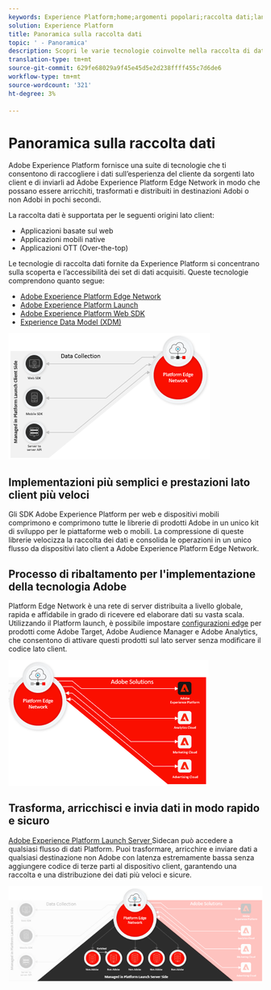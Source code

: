 ```yaml
---
keywords: Experience Platform;home;argomenti popolari;raccolta dati;lancio;sdk web
solution: Experience Platform
title: Panoramica sulla raccolta dati
topic: ' - Panoramica'
description: Scopri le varie tecnologie coinvolte nella raccolta di dati sulle esperienze dei clienti in Adobe Experience Platform.
translation-type: tm+mt
source-git-commit: 629fe68029a9f45e45d5e2d238ffff455c7d6de6
workflow-type: tm+mt
source-wordcount: '321'
ht-degree: 3%

---
```



# Panoramica sulla raccolta dati

Adobe Experience Platform fornisce una suite di tecnologie che ti consentono di raccogliere i dati sull’esperienza del cliente da sorgenti lato client e di inviarli ad Adobe Experience Platform Edge Network in modo che possano essere arricchiti, trasformati e distribuiti in destinazioni Adobi o non Adobi in pochi secondi.

La raccolta dati è supportata per le seguenti origini lato client:

* Applicazioni basate sul web
* Applicazioni mobili native
* Applicazioni OTT (Over-the-top)

Le tecnologie di raccolta dati fornite da Experience Platform si concentrano sulla scoperta e l’accessibilità dei set di dati acquisiti. Queste tecnologie comprendono quanto segue:

* [Adobe Experience Platform Edge Network](https://experienceleague.adobe.com/docs/web-sdk-learn/tutorials/introduction-to-web-sdk-and-edge-network.html)
* [Adobe Experience Platform Launch](https://adobe.com/go/launch_help_en)
* [Adobe Experience Platform Web SDK](../edge/home.md)
* [Experience Data Model (XDM)](../xdm/home.md)

![](./images/Collection.png)

## Implementazioni più semplici e prestazioni lato client più veloci

Gli SDK Adobe Experience Platform per web e dispositivi mobili comprimono e comprimono tutte le librerie di prodotti Adobe in un unico kit di sviluppo per le piattaforme web o mobili. La compressione di queste librerie velocizza la raccolta dei dati e consolida le operazioni in un unico flusso da dispositivi lato client a Adobe Experience Platform Edge Network.

## Processo di ribaltamento per l&#39;implementazione della tecnologia Adobe

Platform Edge Network è una rete di server distribuita a livello globale, rapida e affidabile in grado di ricevere ed elaborare dati su vasta scala. Utilizzando il Platform launch, è possibile impostare [configurazioni edge](../edge/fundamentals/edge-configuration.md) per prodotti come Adobe Target, Adobe Audience Manager e Adobe Analytics, che consentono di attivare questi prodotti sul lato server senza modificare il codice lato client.

![](./images/deploy.png)

## Trasforma, arricchisci e invia dati in modo rapido e sicuro

[Adobe Experience Platform Launch Server ](https://experienceleague.adobe.com/docs/launch/using/server-side-info/server-side-overview.html) Sidecan può accedere a qualsiasi flusso di dati Platform. Puoi trasformare, arricchire e inviare dati a qualsiasi destinazione non Adobe con latenza estremamente bassa senza aggiungere codice di terze parti al dispositivo client, garantendo una raccolta e una distribuzione dei dati più veloci e sicure.

![](./images/launch.png)
